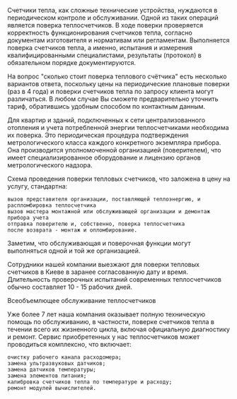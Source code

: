 Счетчики тепла, как сложные технические устройства, нуждаются в периодическом контроле и обслуживании. Одной из таких операций является поверка теплосчетчиков. В ходе поверки проверяется корректность функционирования счетчиков тепла, согласно документам изготовителя и нормативам или регламентам. Выполняется поверка счетчиков тепла, а именно, испытания и измерения квалифицированными специалистами, результаты (протокол) в обязательном порядке документируются.

На вопрос "сколько стоит поверка теплового счётчика" есть несколько вариантов ответа, поскольку цены на периодические плановые поверки (раз в 4 года) и поверки счетчиков тепла по запросу клиента могут различаться. В любом случае Вы сможете предварительно уточнить тариф, обратившись удобным способом по контактным данным.

Для квартир и зданий, подключенных к сети централизованного отопления и учета потребленной энергии теплосчетчиками необходима их поверка. Это периодическая процедура подтверждения метрологического класса каждого конкретного экземпляра прибора. Она производится уполномоченной организацией (поверителем), что имеет специализированное оборудование и лицензию органов метрологического надзора.

Схема проведения поверки тепловых счетчиков, что заложена в цену на услугу, стандартна:

    вызов представителя организации, поставляющей теплоэнергию, и распломбировка теплосчетчика
    вызов мастера монтажной или обслуживающей организации и демонтаж прибора учета
    отправка поверителю и, собственно, поверка теплосчетчика
    после возврата - монтаж и опломбирование.

Заметим, что обслуживающая и поверочная функции могут выполняться одной и той же организацией.

Сотрудники нашей компании выезжают для поверки тепловых счетчиков в Киеве в заранее согласованную дату и время. Длительность проверочных испытаний современных теплосчетчиков обычно составляет 10 - 15 рабочих дней.

Всеобъемлющее обслуживание теплосчетчиков

Уже более 7 лет наша компания оказывает полную техническую помощь по обслуживанию, в частности, поверке счетчиков тепла в течении всего их жизненного цикла, включая официальную диагностику и ремонт. Сервис приобретенных у нас теплосчетчиков может проводиться комплексно, что включает:

    очистку рабочего канала расходомера;
    замена ультразвуковых датчиков;
    замена датчиков температуры;
    замена элементов питания;
    калибровка счетчиков тепла по температуре и расходу;
    ремонт модулей вычислителей.
